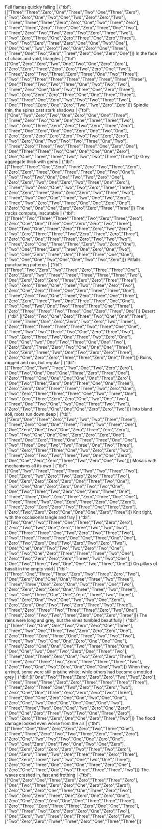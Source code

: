 Fell flames quickly falling | {"tbl":[["Three","Three","Zero","One","Three","Two","One","Three","Zero"],["Two","Zero","One","Two","One","Two","Zero","Zero","Two"],["Three","Three","Three","Zero","Zero","One","Two","Three","Zero"],["Three","Three","Zero","Three","One","Zero","Three","One","Two"],["Three","Zero","Two","Two","Zero","Two","Zero","Three","Two"],["Two","Zero","Three","One","Zero","Three","One","Zero","Three"],["Two","Two","Zero","Three","Zero","One","One","Two","One"],["One","One","Two","Zero","Two","One","Zero","One","Three"],["Three","One","Two","Zero","Three","Zero","One","Zero","One"]]}
In the face of chaos and void, triangles | {"tbl":[["One","Zero","Zero","Two","One","Two","One","Zero","Zero"],["Zero","Zero","Three","Zero","Zero","Two","Zero","One","Two"],["Three","Zero","Two","Three","Zero","Three","One","Two","Three"],["Two","Two","Three","Three","Three","Three","Three","Three","Three"],["One","Three","Two","Two","Three","One","Two","Two","Two"],["Three","Zero","One","One","Two","Three","One","Zero","Three"],["Two","Zero","Zero","Zero","Three","One","One","Three","Three"],["Two","Three","One","Zero","Two","Two","Two","Three","Two"],["One","Three","Zero","One","Zero","Two","Two","Zero","Zero"]]}
Spindle thin, the spires cast stark shadows | {"tbl":[["One","Two","Zero","Two","One","Zero","One","One","Three"],["Three","Zero","Two","One","One","One","Three","Three","Two"],["Two","Zero","Three","Zero","Zero","Two","Zero","Three","Zero"],["Three","One","Zero","One","One","Zero","One","Two","One"],["Zero","Zero","Zero","Zero","Zero","Two","Two","Zero","Zero"],["Two","Zero","One","Two","Two","Two","Three","One","Two"],["Three","Zero","Three","Two","Three","Three","One","Zero","One"],["One","Three","Three","Two","One","One","One","One","Zero"],["One","One","Three","Three","Two","Two","Two","Three","Three"]]}
Grey aggregate thick with gems | {"tbl":[["Three","Three","One","Zero","Three","Zero","Two","Three","Zero"],["Zero","Zero","Three","One","Three","Three","One","Two","One"],["Two","Two","Two","One","One","Two","Two","Zero","One"],["Zero","Zero","Two","One","Zero","Two","Three","One","Zero"],["Three","Two","Zero","One","Two","Two","Zero","Three","Three"],["Zero","Zero","Three","Zero","Zero","Zero","Two","Three","Two"],["Three","Two","One","One","Three","Two","One","Two","Zero"],["Three","Two","Zero","Two","Three","One","One","Zero","One"],["Zero","One","One","One","Zero","Zero","Zero","Three","Three"]]}
The tracks compute, inscutable | {"tbl":[["Three","Two","Three","Three","Three","Two","Zero","Three","Zero"],["Zero","One","One","Three","One","Zero","Zero","Two","Three"],["One","Two","One","Three","Zero","Three","Zero","Two","Zero"],["Two","Zero","Three","Three","Two","Zero","Three","Zero","Three"],["Zero","One","One","Three","Three","Zero","Two","Two","Two"],["Three","Zero","One","Three","Three","Zero","Two","Zero","One"],["Two","One","Three","Zero","Three","One","Zero","One","Two"],["Two","One","Zero","Three","One","Three","Three","One","One"],["Two","One","One","Two","One","One","Two","Two","Zero"]]}
Pitfalls punctuating patterns | {"tbl":[["Three","Two","Zero","Two","Three","Zero","Three","Three","One"],["Zero","Zero","Two","Three","Three","Three","Three","Three","Two"],["One","Zero","Zero","Zero","Three","Zero","Zero","Three","Three"],["Two","Zero","Three","One","Three","Two","Three","Zero","Two"],["Zero","One","Zero","Three","One","Zero","Three","Three","One"],["Three","Zero","Two","One","Three","Zero","Three","One","Three"],["Zero","Zero","Three","Two","One","Three","Three","One","One"],["Two","One","Two","One","Two","Three","Three","One","Three"],["Zero","Three","Three","Two","Three","One","Zero","Three","One"]]}
Desert | {"tbl":[["Zero","Two","One","Zero","Three","Two","One","One","Three"],["Three","Three","One","Zero","Zero","Two","Zero","Two","Three"],["Zero","Three","Three","Three","Three","Two","Three","One","One"],["Three","Two","Two","Three","Two","One","Zero","Three","Two"],["Two","Zero","Three","Two","One","Three","Two","Zero","One"],["One","One","Two","One","Two","Three","One","One","Two"],["Zero","Zero","Three","Zero","Two","One","One","One","Three"],["Zero","Zero","Three","Two","One","Two","Zero","Zero","Three"],["Zero","One","Zero","Zero","Three","Three","Zero","One","Three"]]}
Ruins, ragged and run, but regular | {"tbl":[["Three","One","Two","Three","Two","One","Two","Zero","Zero"],["One","Two","One","One","One","Three","Zero","Three","One"],["Zero","Three","One","One","One","One","One","Three","Zero"],["One","Two","Three","Zero","One","Three","One","One","Three"],["Zero","Zero","One","Three","Three","Three","Two","Zero","One"],["Two","Zero","Three","Three","Three","One","Two","Three","One"],["Two","Zero","Three","Zero","Zero","One","Two","One","Two"],["Three","One","Two","One","Two","One","Three","Two","Two"],["Zero","Two","Three","One","One","One","Zero","Zero","Two"]]}
Into bland soil, roots run down deep | {"tbl":[["Zero","One","Three","Zero","Two","Two","Two","Three","Three"],["Three","Zero","One","One","Three","Three","Two","Three","One"],["One","Zero","One","Two","One","Zero","Three","Zero","Zero"],["Two","Two","One","One","One","Zero","Zero","Zero","One"],["Three","One","Zero","Three","One","Three","Three","One","One"],["Two","Three","One","Two","Two","Three","One","Two","Three"],["Two","Zero","Three","Three","One","Two","Zero","Zero","Two"],["Three","Zero","Two","Two","Three","Two","One","One","Zero"],["One","One","Zero","Zero","Three","Two","Zero","One","Two"]]}
Mosaic with mechanisms all its own | {"tbl":[["One","Two","Three","Three","Three","Two","Two","Three","Two"],["One","Zero","Two","Zero","Two","Zero","Zero","Three","Two"],["One","Zero","Zero","Zero","Zero","One","Three","Two","One"],["Two","One","One","Zero","Zero","One","Two","Two","One"],["One","Two","Three","Two","Zero","One","Zero","Three","One"],["Three","Three","One","Zero","Three","Zero","Three","One","One"],["Three","Three","Two","One","Zero","Three","Zero","One","Zero"],["Three","Zero","Zero","Zero","Two","Three","One","Three","Zero"],["Zero","Two","Zero","Zero","One","One","One","Zero","Three"]]}
Knit tight, with the occasional tangle and fray | {"tbl":[["Two","One","Two","Three","One","Three","Two","Zero","Zero"],["Zero","Two","Two","One","Zero","Three","Two","Two","Two"],["One","Three","Three","One","Two","Zero","Two","Three","Two"],["Two","Three","Three","Three","One","One","Three","One","One"],["Zero","Two","Zero","One","Two","Zero","Two","Zero","Two"],["One","One","One","Two","Two","Two","Zero","Two","One"],["Two","Two","One","Zero","Three","Three","Three","Two","One"],["Zero","Two","Zero","Zero","Zero","Three","Two","Two","One"],["One","Two","Three","Two","One","One","Two","Three","One"]]}
On pillars of basalt in the empty void | {"tbl":[["Three","One","Three","Three","Zero","Two","Three","Zero","Two"],["One","Zero","One","One","One","Three","Three","Two","Three"],["Three","Three","One","Zero","One","Two","Three","One","Two"],["Zero","Zero","Zero","Zero","One","Three","Three","Two","Three"],["Two","One","Three","One","One","Zero","Three","Two","Three"],["Two","Zero","One","Two","One","Two","Two","One","Zero"],["Zero","Zero","One","Two","Two","Zero","Three","Two","Three"],["Three","Zero","Three","Two","Three","Three","Zero","Two","One"],["Three","Zero","Two","Two","Three","Zero","One","Zero","Three"]]}
The rains were long and grey, but the vines tumbled beautifully | {"tbl":[["Three","Two","One","One","Two","Zero","Zero","One","Three"],["Three","Two","One","Three","Two","Zero","Zero","Zero","One"],["Zero","Three","Zero","Three","One","Three","Two","Two","Two"],["Three","Two","Two","One","One","Zero","One","One","One"],["Three","Zero","One","One","One","Two","Three","Three","One"],["One","One","Two","One","Two","Zero","One","Three","Two"],["Three","One","Three","Zero","One","Two","Zero","Zero","Three"],["Three","Zero","Three","Two","Zero","Three","Three","Three","Two"],["Zero","Two","One","Two","Zero","One","One","One","Two"]]}
When they arrived, some were still pristine white, while others had become a mottled grey | {"tbl":[["One","Two","Three","Zero","Zero","Zero","Two","Two","Zero"],["Three","Three","Three","Zero","Zero","Three","Three","Three","Three"],["Three","Zero","Three","One","Two","Zero","Two","Zero","Two"],["Zero","One","One","Three","Zero","Zero","Zero","Two","Three"],["Three","One","One","Zero","One","One","Two","One","One"],["Zero","One","Two","One","One","One","One","One","Two"],["Three","Three","Two","One","One","Two","Zero","One","Zero"],["One","One","Zero","Three","Two","Two","One","Three","Zero"],["Two","Zero","Three","Zero","One","One","Zero","Three","Two"]]}
The flood damage looked even worse from the air | {"tbl":[["Three","One","One","Zero","Zero","Zero","Two","Three","One"],["Three","Three","Zero","Two","Two","Three","Zero","Three","Zero"],["Zero","One","Two","Two","Two","One","One","Zero","One"],["Two","One","Zero","One","Two","One","Two","One","Zero"],["One","Zero","Zero","Zero","Zero","Two","Three","Two","Zero"],["One","Zero","Three","Two","One","Three","Three","Zero","Three"],["One","Zero","Three","Two","Two","One","Two","One","Three"],["Zero","One","Three","One","One","One","Three","Zero","One"],["Zero","One","Three","One","Two","Three","Three","Three","Two"]]}
The waves crashed in, fast and frothing | {"tbl":[["One","Zero","One","Three","Zero","Zero","Three","Three","Zero"],["One","Two","Three","Zero","Zero","One","Zero","Zero","Zero"],["Zero","One","Zero","One","Three","One","Three","Zero","Two"],["Two","Zero","Zero","Three","One","Zero","One","Zero","One"],["Zero","One","Zero","Zero","One","One","Three","Three","Three"],["Zero","Three","Zero","Three","Three","Zero","One","One","Three"],["Two","Three","Two","Zero","Zero","Zero","One","Zero","Two"],["One","Zero","Two","Three","One","Three","Three","Zero","Two"],["Two","Zero","Zero","Three","Three","Zero","One","Three","Three"]]}
